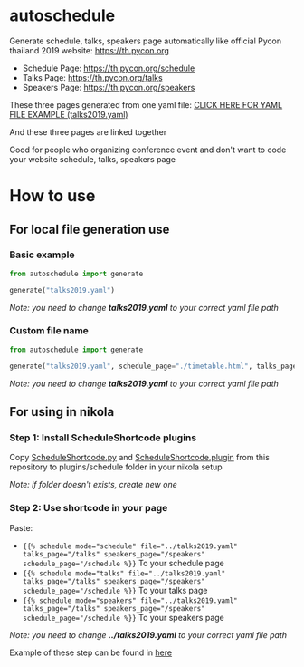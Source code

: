 # autoschedule

Generate schedule, talks, speakers page automatically like official Pycon thailand 2019 website: https://th.pycon.org

* Schedule Page: https://th.pycon.org/schedule
* Talks Page: https://th.pycon.org/talks
* Speakers Page: https://th.pycon.org/speakers

These three pages generated from one yaml file: [CLICK HERE FOR YAML FILE EXAMPLE (talks2019.yaml)](https://github.com/Chomtana/autoschedule/blob/master/talks2019.yaml "talks2019.yaml")

And these three pages are linked together

Good for people who organizing conference event and don't want to code your website schedule, talks, speakers page

# How to use

## For local file generation use

### Basic example
```python
from autoschedule import generate

generate("talks2019.yaml")
```

*Note: you need to change **talks2019.yaml** to your correct yaml file path*

### Custom file name
```python
from autoschedule import generate

generate("talks2019.yaml", schedule_page="./timetable.html", talks_page="./courses.html", speakers_page="./tutors.html")
```

*Note: you need to change **talks2019.yaml** to your correct yaml file path*

## For using in nikola

### Step 1: Install ScheduleShortcode plugins

Copy [ScheduleShortcode.py](https://github.com/Chomtana/autoschedule/blob/master/ScheduleShortcode.py) and [ScheduleShortcode.plugin](https://github.com/Chomtana/autoschedule/blob/master/ScheduleShortcode.plugin) from this repository to plugins/schedule folder in your nikola setup

*Note: if folder doesn't exists, create new one*

### Step 2: Use shortcode in your page

Paste:
* `{{% schedule mode="schedule" file="../talks2019.yaml" talks_page="/talks" speakers_page="/speakers" schedule_page="/schedule %}}` To your schedule page
* `{{% schedule mode="talks" file="../talks2019.yaml" talks_page="/talks" speakers_page="/speakers" schedule_page="/schedule %}}` To your talks page
* `{{% schedule mode="speakers" file="../talks2019.yaml" talks_page="/talks" speakers_page="/speakers" schedule_page="/schedule %}}` To your speakers page

*Note: you need to change **../talks2019.yaml** to your correct yaml file path*

Example of these step can be found in [here](https://github.com/Chomtana/autoschedule/tree/master/nikolaexample)
